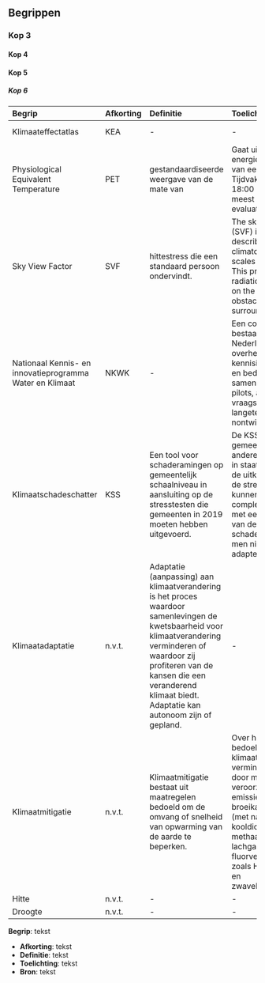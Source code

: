 ## Begrippen

### Kop 3

#### Kop 4

#### Kop 5

##### Kop 6

|Begrip |Afkorting |Definitie |Toelichting |Bron | 
|:---|:---|:---|:---|:---|
|Klimaateffectatlas| KEA       | -       | -         |https://www.klimaateffectatlas.nl/nl/gebruik-van-de-atlas|
|Physiological Equivalent Temperature | PET  |gestandaardiseerde weergave van de mate van|Gaat uit van de energiehuishouding van een mens. Tijdvak: 12:00 - 18:00 lokale tijd meest relevant voor evaluatie hittestress|Nijs, T. de (2019) Ontwikkeling Standaard Stresstest Hitte: p.50 |
|Sky View Factor | SVF |hittestress die een standaard persoon ondervindt. | The sky view factor (SVF) is essential to describe the urban climatology at scales below 100m. This proxy for net radiation depends on the height of the obstacles in its surroundings.|-|
|Nationaal Kennis- en innovatieprogramma Water en Klimaat | NKWK | -       | Een consortium bestaande uit Nederlandse overheden, kennisinstellingen en bedr?ven, die samenwerken aan pilots, actuele vraagstukken en langeterm?nontwikkelingen. |https://www.waterenklimaat.nl/ |
|Klimaatschadeschatter | KSS | Een tool voor schaderamingen op gemeentelijk schaalniveau in aansluiting op de stresstesten die gemeenten in 2019 moeten hebben uitgevoerd.|De KSS tool moet gemeenten en andere overheden in staat stellen om de uitkomsten van de stresstest te kunnen complementeren met een inschatting van de totale schade wanneer men niet zou adapteren. |NKWK Klimaatbestendige stad onderzoeksprogramma 2018, p.11|
|Klimaatadaptatie |n.v.t.|Adaptatie (aanpassing) aan klimaatverandering is het proces waardoor samenlevingen de kwetsbaarheid voor klimaatverandering verminderen of waardoor zij profiteren van de kansen die een veranderend klimaat biedt. Adaptatie kan autonoom zijn of gepland.|-|https://nl.wikipedia.org/wiki/Klimaatadaptatie|
|Klimaatmitigatie |n.v.t.|Klimaatmitigatie bestaat uit maatregelen bedoeld om de omvang of snelheid van opwarming van de aarde te beperken.|Over het algemeen bedoelt men met klimaatmitigatie het verminderen van de door mensen veroorzaakte emissies van broeikasgassen (met name kooldioxide (CO2), methaan (CH4), lachgas (N2O) en fluorverbindingen zoals HFK's, PFK's en zwavelhexafluoride)|https://nl.wikipedia.org/wiki/Klimaatmitigatie|
|Hitte |n.v.t.|-|-|-|
|Droogte |n.v.t.|-|-|-|

**Begrip**: tekst

 * **Afkorting**: tekst
 * **Definitie**: tekst
 * **Toelichting**: tekst
 * **Bron**: tekst
